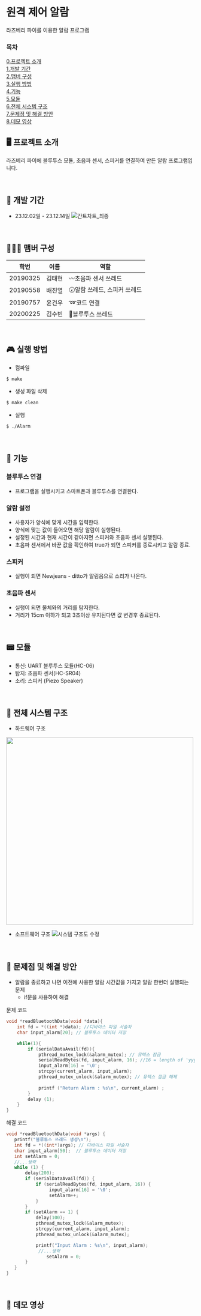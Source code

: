 # 원격 제어 알람
라즈베리 파이를 이용한 알람 프로그램

### 목차
[0.프로젝트 소개](#%EF%B8%8F-프로젝트-소개) <br/>
[1.개발 기간](#-개발-기간) <br/>
[2.맴버 구성](#-맴버-구성) <br/>
[3.실행 방법](#-실행-방법) <br/>
[4.기능](#-기능) <br/>
[5.모듈](#-모듈) <br/>
[6.전체 시스템 구조](#-전체-시스템-구조) <br/>
[7.문제점 및 해결 방안](#-문제점-및-해결-방안) <br/>
[8.데모 영상](#-데모-영상) <br/>

## 🖥️ 프로젝트 소개
라즈베리 파이에 블루투스 모듈, 초음파 센서, 스피커를 연결하여 만든 알람 프로그램입니다.

<br/>

## 📆 개발 기간
* 23.12.02일 - 23.12.14일
![간트차트_최종](https://github.com/Collon-D/23-Embedded-System-Team-Project/assets/138470360/f357a190-7ab5-4c28-9ee8-4a201ac6741b)
<br/>

## 🧑‍🤝‍🧑 맴버 구성
| 학번 | 이름 | 역할 |
|--------|-----|-------------------------------------------------------------|
|20190325|김태현|〰️초음파 센서 쓰레드|
|20190558|배진열|🕢알람 쓰레드, 스피커 쓰레드|
|20190757|윤건우|➿코드 연결|
|20200225|김수빈|📲블루투스 쓰레드|
<br/>

## 🎮 실행 방법
- 컴파일
```bash
$ make
```
- 생성 파일 삭제
```bash
$ make clean
```
- 실행
```bash
$ ./Alarm
```
<br/>

## 📌 기능
### 블루투스 연결
- 프로그램을 실행시키고 스마트폰과 블루투스를 연결한다.
### 알람 설정
- 사용자가 양식에 맞게 시간을 입력한다.
- 양식에 맞는 값이 들어오면 해당 알람이 실행된다.
- 설정된 시간과 현재 시간이 같아지면 스피커와 초음파 센서 실행된다.
- 초음파 센서에서 바꾼 값을 확인하여 true가 되면 스피커를 종료시키고 알람 종료.
### 스피커
- 실행이 되면 Newjeans - ditto가 알림음으로 소리가 나온다.
### 초음파 센서
- 실행이 되면 물체와의 거리를 탐지한다.
- 거리가 15cm 이하가 되고 3초이상 유지된다면 값 변경후 종료된다.
<br/>

## 📟 모듈
- 통신: UART 블루투스 모듈(HC-06)
- 탐지: 초음파 센서(HC-SR04)
- 소리: 스피커 (Piezo Speaker)

<br/>

## 🔧 전체 시스템 구조
- 하드웨어 구조
<img src="https://github.com/Collon-D/23-Embedded-System-Team-Project/assets/108410316/74bf7a84-3fda-4164-86a3-8e493effb90e" width="500" height="500"/>

- 소프트웨어 구조
![시스템 구조도 수정](https://github.com/Collon-D/23-Embedded-System-Team-Project/assets/138470360/5d012957-f04a-41b3-8662-cf56c07ef5f7)


<br/>

## 💊 문제점 및 해결 방안
- 알람을 종료하고 나면 이전에 사용한 알람 시간값을 가지고 알람 한번더 실행되는 문제
  - if문을 사용하여 해결

문제 코드
```c
void *readBluetoothData(void *data){
	int fd = *((int *)data); //디바이스 파일 서술자
	char input_alarm[20]; // 블루투스 데이터 저장

	while(1){
		if (serialDataAvail(fd)){ 
			pthread_mutex_lock(&alarm_mutex); // 뮤텍스 잠금
			serialReadBytes(fd, input_alarm, 16); //16 = length of 'yyyy.mm.dd.hh.mm'
			input_alarm[16] = '\0';
			strcpy(current_alarm, input_alarm);
			pthread_mutex_unlock(&alarm_mutex); // 뮤텍스 잠금 해제	
			
			printf ("Return Alarm : %s\n", current_alarm) ; 
		} 
		delay (1);
	}
}
```

해결 코드
```c
void *readBluetoothData(void *args) {
   printf("블루투스 쓰레드 생성\n");
   int fd = *((int*)args); // 디바이스 파일 서술자
   char input_alarm[50];  // 블루투스 데이터 저장
   int setAlarm = 0;
   //...생략
   while (1) {
	   delay(200);
	   if (serialDataAvail(fd)) {
		   if (serialReadBytes(fd, input_alarm, 16)) { 
				input_alarm[16] = '\0';
				setAlarm++;
		   }
	   }
       if (setAlarm == 1) {
           delay(100);
           pthread_mutex_lock(&alarm_mutex);
           strcpy(current_alarm, input_alarm);
           pthread_mutex_unlock(&alarm_mutex);

           printf("Input Alarm : %s\n", input_alarm);
            //...생략
		       setAlarm = 0;
       }
   }
}
```

<br/>

## 🎥 데모 영상 

<br/>


